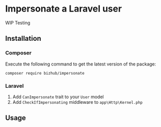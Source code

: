 # Impersonate a Laravel user

WIP Testing

## Installation

### Composer

Execute the following command to get the latest version of the package:

```terminal
composer require bizhub/impersonate
```

### Laravel

1. Add `CanImpersonate` trait to your `User` model
2. Add `CheckIfImpersonating` middleware to `app\Http\Kernel.php`

## Usage

